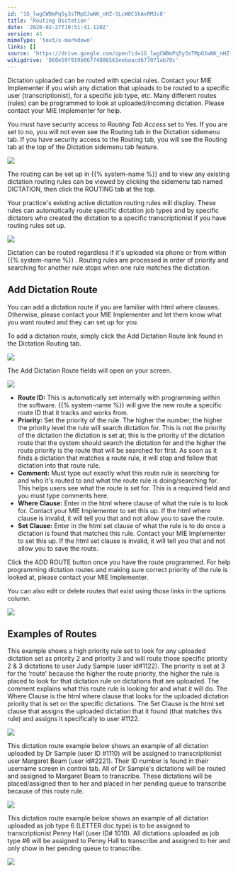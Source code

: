 ```yaml
---
id: '1G_lwgCWBmPq5y3sTMpOJwNK_nHZ-SLcW8C1kAxRMJc8'
title: 'Routing Dictation'
date: '2020-02-27T19:51:41.120Z'
version: 41
mimeType: 'text/x-markdown'
links: []
source: 'https://drive.google.com/open?id=1G_lwgCWBmPq5y3sTMpOJwNK_nHZ-SLcW8C1kAxRMJc8'
wikigdrive: '860e59f919b06774886561eebaacd677071ab78c'
---
```

Dictation uploaded can be routed with special rules. Contact your MIE Implementer if you wish any dictation that uploads to be routed to a specific user (transcriptionist), for a specific job type, etc. Many different routes (rules) can be programmed to look at uploaded/incoming dictation. Please contact your MIE Implementer for help.

You must have security access to *Routing Tab Access* set to Yes. If you are set to no, you will not even see the Routing tab in the Dictation sidemenu tab. If you have security access to the Routing tab, you will see the Routing tab at the top of the Dictation sidemenu tab feature.

![](../routing-dictation.assets/7eb29291f142ac5ceafa9be1b67876b1.png)

The routing can be set up in {{% system-name %}} and to view any existing dictation routing rules can be viewed by clicking the sidemenu tab named DICTATION, then click the ROUTING tab at the top.

Your practice's existing active dictation routing rules will display. These rules can automatically route specific dictation job types and by specific dictators who created the dictation to a specific transcriptionist if you have routing rules set up.

![](../routing-dictation.assets/791ec043eecc4e28bc0f36a28670e2eb.png)

Dictation can be routed regardless if it's uploaded via phone or from within {{% system-name %}} . Routing rules are processed in order of priority and searching for another rule stops when one rule matches the dictation.

## Add Dictation Route

You can add a dictation route if you are familiar with html where clauses. Otherwise, please contact your MIE Implementer and let them know what you want routed and they can set up for you.

To add a dictation route, simply click the Add Dictation Route link found in the Dictation Routing tab.

![](../routing-dictation.assets/791ec043eecc4e28bc0f36a28670e2eb.png)

The Add Dictation Route fields will open on your screen.

![](../routing-dictation.assets/e214c35a47f5f6b78785769688e6f672.png)

* <strong>Route ID:</strong> This is automatically set internally with programming within the software. {{% system-name %}} will give the new route a specific route ID that it tracks and works from.
* <strong>Priority:</strong> Set the priority of the rule. The higher the number, the higher the priority level the rule will search dictation for. This is not the priority of the dictation the dictation is set at; this is the priority of the dictation route that the system should search the dictation for and the higher the route priority is the route that will be searched for first. As soon as it finds a dictation that matches a route rule, it will stop and follow that dictation into that route rule.
* <strong>Comment:</strong> Must type out exactly what this route rule is searching for and who it's routed to and what the route rule is doing/searching for. This helps users see what the route is set for. This is a required field and you must type comments here.
* <strong>Where Clause:</strong> Enter in the html where clause of what the rule is to look for. Contact your MIE Implementer to set this up. If the html where clause is invalid, it will tell you that and not allow you to save the route.
* <strong>Set Clause:</strong> Enter in the html set clause of what the rule is to do once a dictation is found that matches this rule. Contact your MIE Implementer to set this up. If the html set clause is invalid, it will tell you that and not allow you to save the route.

Click the ADD ROUTE button once you have the route programmed. For help programming dictation routes and making sure correct priority of the rule is looked at, please contact your MIE Implementer.

You can also edit or delete routes that exist using those links in the options column.

![](../routing-dictation.assets/896674b48f8a47b8551e5c8b9e4e1fae.png)

## Examples of Routes

This example shows a high priority rule set to look for any uploaded dictation set as priority 2 and priority 3 and will route those specific priority 2 & 3 dictations to user Judy Sample (user id#1122). The priority is set at 3 for the ‘route' because the higher the route priority, the higher the rule is placed to look for that dictation rule on dictations that are uploaded. The comment explains what this route rule is looking for and what it will do. The Where Clause is the html where clause that looks for the uploaded dictation priority that is set on the specific dictations. The Set Clause is the html set clause that assigns the uploaded dictation that it found (that matches this rule) and assigns it specifically to user #1122.

![](../routing-dictation.assets/3aee47e0dec106d4959b67d8e567606b.png)

This dictation route example below shows an example of all dictation uploaded by Dr Sample (user ID #1110) will be assigned to transcriptionist user Margaret Beam (user id#2221). Their ID number is found in their username screen in control tab. All of Dr Sample's dictations will be routed and assigned to Margaret Beam to transcribe. These dictations will be placed/assigned then to her and placed in her pending queue to transcribe because of this route rule.

![](../routing-dictation.assets/aedf0d87cc54a28ecaaa338517b827b0.png)

This dictation route example below shows an example of all dictation uploaded as job type 6 (LETTER doc.type) is to be assigned to transcriptionist Penny Hall (user ID# 1010). All dictations uploaded as job type #6 will be assigned to Penny Hall to transcribe and assigned to her and only show in her pending queue to transcribe.

![](../routing-dictation.assets/9d3a27e04e3d9716bdd8724aab2615d8.png)
